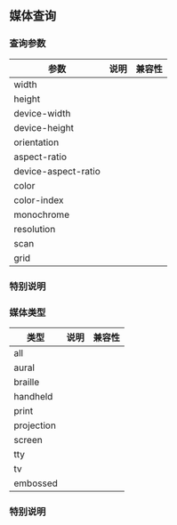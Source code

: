 ## 媒体查询

### 查询参数

参数|说明|兼容性
-|-|-
width|
height|
device-width|
device-height|
orientation|
aspect-ratio|
device-aspect-ratio|
color|
color-index|
monochrome|
resolution|
scan|
grid|


### 特别说明


### 媒体类型

类型|说明|兼容性
-|-|-
all|
aural|
braille|
handheld|
print|
projection|
screen|
tty|
tv|
embossed|


### 特别说明

